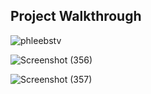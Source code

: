 ## Project Walkthrough




![phleebstv](https://user-images.githubusercontent.com/63305945/96830365-fa109380-1458-11eb-9ee2-fe13bbf51954.gif)




![Screenshot (356)](https://user-images.githubusercontent.com/63305945/96830665-6ee3cd80-1459-11eb-9407-b7ba2283f0b7.png)




![Screenshot (357)](https://user-images.githubusercontent.com/63305945/96830686-76a37200-1459-11eb-9fca-d414df4c122a.png)


